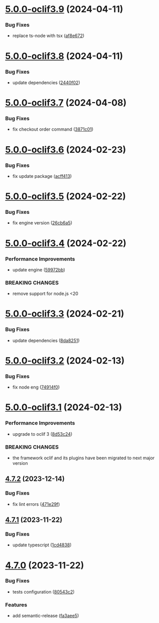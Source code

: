 # [5.0.0-oclif3.9](https://github.com/commercelayer/commercelayer-cli-plugin-checkout/compare/v5.0.0-oclif3.8...v5.0.0-oclif3.9) (2024-04-11)


### Bug Fixes

* replace ts-node with tsx ([af8e672](https://github.com/commercelayer/commercelayer-cli-plugin-checkout/commit/af8e672a766af063c3956233c18aec6203690d1c))

# [5.0.0-oclif3.8](https://github.com/commercelayer/commercelayer-cli-plugin-checkout/compare/v5.0.0-oclif3.7...v5.0.0-oclif3.8) (2024-04-11)


### Bug Fixes

* update dependencies ([2440f02](https://github.com/commercelayer/commercelayer-cli-plugin-checkout/commit/2440f02be202dc190d8f0b2adbff99ee71822172))

# [5.0.0-oclif3.7](https://github.com/commercelayer/commercelayer-cli-plugin-checkout/compare/v5.0.0-oclif3.6...v5.0.0-oclif3.7) (2024-04-08)


### Bug Fixes

* fix checkout order command ([3871c01](https://github.com/commercelayer/commercelayer-cli-plugin-checkout/commit/3871c014757edf776c0465894b888bb6d68b831d))

# [5.0.0-oclif3.6](https://github.com/commercelayer/commercelayer-cli-plugin-checkout/compare/v5.0.0-oclif3.5...v5.0.0-oclif3.6) (2024-02-23)


### Bug Fixes

* fix update package ([acff413](https://github.com/commercelayer/commercelayer-cli-plugin-checkout/commit/acff4130e6db02b45114285e724a9d8ae592774a))

# [5.0.0-oclif3.5](https://github.com/commercelayer/commercelayer-cli-plugin-checkout/compare/v5.0.0-oclif3.4...v5.0.0-oclif3.5) (2024-02-22)


### Bug Fixes

* fix engine version ([26cb6a5](https://github.com/commercelayer/commercelayer-cli-plugin-checkout/commit/26cb6a516b2166857238ca090f6bcf884545e2ce))

# [5.0.0-oclif3.4](https://github.com/commercelayer/commercelayer-cli-plugin-checkout/compare/v5.0.0-oclif3.3...v5.0.0-oclif3.4) (2024-02-22)


### Performance Improvements

* update engine ([59972bb](https://github.com/commercelayer/commercelayer-cli-plugin-checkout/commit/59972bb835f72cbb2526cef3957439310e3ebd6c))


### BREAKING CHANGES

* remove support for node.js <20

# [5.0.0-oclif3.3](https://github.com/commercelayer/commercelayer-cli-plugin-checkout/compare/v5.0.0-oclif3.2...v5.0.0-oclif3.3) (2024-02-21)


### Bug Fixes

* update dependencies ([8da8251](https://github.com/commercelayer/commercelayer-cli-plugin-checkout/commit/8da8251d677b58198d8475792361a3b44c64b29f))

# [5.0.0-oclif3.2](https://github.com/commercelayer/commercelayer-cli-plugin-checkout/compare/v5.0.0-oclif3.1...v5.0.0-oclif3.2) (2024-02-13)


### Bug Fixes

* fix node eng ([74914f0](https://github.com/commercelayer/commercelayer-cli-plugin-checkout/commit/74914f0b31169785ca0138cebb852b3fbf88ba4d))

# [5.0.0-oclif3.1](https://github.com/commercelayer/commercelayer-cli-plugin-checkout/compare/v4.7.2...v5.0.0-oclif3.1) (2024-02-13)


### Performance Improvements

* upgrade to oclif 3 ([8d53c24](https://github.com/commercelayer/commercelayer-cli-plugin-checkout/commit/8d53c242d8c9553b0b68ed97907d640d9551459f))


### BREAKING CHANGES

* the framework oclif and its plugins have been migrated to next major version

## [4.7.2](https://github.com/commercelayer/commercelayer-cli-plugin-checkout/compare/v4.7.1...v4.7.2) (2023-12-14)


### Bug Fixes

* fix lint errors ([471e29f](https://github.com/commercelayer/commercelayer-cli-plugin-checkout/commit/471e29f4710268c554bb81b5027357bc1f268459))

## [4.7.1](https://github.com/commercelayer/commercelayer-cli-plugin-checkout/compare/v4.7.0...v4.7.1) (2023-11-22)


### Bug Fixes

* update typescript ([1cd4838](https://github.com/commercelayer/commercelayer-cli-plugin-checkout/commit/1cd4838750982029541d67ecf6ad002db837f57d))

# [4.7.0](https://github.com/commercelayer/commercelayer-cli-plugin-checkout/compare/v4.6.0...v4.7.0) (2023-11-22)


### Bug Fixes

* tests configuration ([80543c2](https://github.com/commercelayer/commercelayer-cli-plugin-checkout/commit/80543c2506d279e0ba9dd47c3b352cf2a78ac7f0))


### Features

* add semantic-release ([fa3aee5](https://github.com/commercelayer/commercelayer-cli-plugin-checkout/commit/fa3aee569205bf7260ddc626b0f3e6523ef8a6d1))
